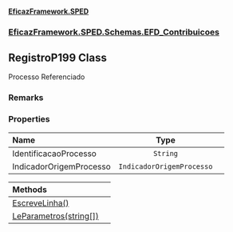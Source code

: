 #### [EficazFramework.SPED](EficazFrameworkSPED.md 'EficazFramework SPED')
### [EficazFramework.SPED.Schemas.EFD_Contribuicoes](EficazFramework.SPED.Schemas.EFD_Contribuicoes.md 'EficazFramework.SPED.Schemas.EFD_Contribuicoes')

## RegistroP199 Class

Processo Referenciado

### Remarks
### Properties

| Name | Type | |
| :--- | :---: | :--- |
| IdentificacaoProcesso | `String` |  |
| IndicadorOrigemProcesso | `IndicadorOrigemProcesso` |  |

| Methods | |
| :--- | :--- |
| [EscreveLinha()](EficazFramework.SPED.Schemas.EFD_Contribuicoes/RegistroP199/EscreveLinha().md 'EficazFramework.SPED.Schemas.EFD_Contribuicoes.RegistroP199.EscreveLinha()') | |
| [LeParametros(string[])](EficazFramework.SPED.Schemas.EFD_Contribuicoes/RegistroP199/LeParametros(string[]).md 'EficazFramework.SPED.Schemas.EFD_Contribuicoes.RegistroP199.LeParametros(string[])') | |
